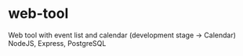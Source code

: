 # web-tool
Web tool with event list and calendar
(development stage -> Calendar)
NodeJS, Express, PostgreSQL 
